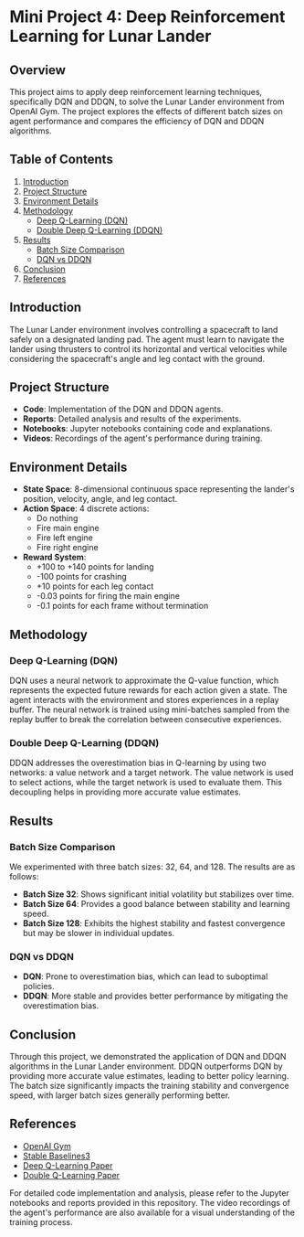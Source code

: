 
# Mini Project 4: Deep Reinforcement Learning for Lunar Lander

## Overview

This project aims to apply deep reinforcement learning techniques, specifically DQN and DDQN, to solve the Lunar Lander environment from OpenAI Gym. The project explores the effects of different batch sizes on agent performance and compares the efficiency of DQN and DDQN algorithms.

## Table of Contents
1. [Introduction](#introduction)
2. [Project Structure](#project-structure)
3. [Environment Details](#environment-details)
4. [Methodology](#methodology)
    - [Deep Q-Learning (DQN)](#deep-q-learning-dqn)
    - [Double Deep Q-Learning (DDQN)](#double-deep-q-learning-ddqn)
5. [Results](#results)
    - [Batch Size Comparison](#batch-size-comparison)
    - [DQN vs DDQN](#dqn-vs-ddqn)
6. [Conclusion](#conclusion)
7. [References](#references)

## Introduction

The Lunar Lander environment involves controlling a spacecraft to land safely on a designated landing pad. The agent must learn to navigate the lander using thrusters to control its horizontal and vertical velocities while considering the spacecraft's angle and leg contact with the ground.

## Project Structure

- **Code**: Implementation of the DQN and DDQN agents.
- **Reports**: Detailed analysis and results of the experiments.
- **Notebooks**: Jupyter notebooks containing code and explanations.
- **Videos**: Recordings of the agent's performance during training.

## Environment Details

- **State Space**: 8-dimensional continuous space representing the lander's position, velocity, angle, and leg contact.
- **Action Space**: 4 discrete actions:
  - Do nothing
  - Fire main engine
  - Fire left engine
  - Fire right engine
- **Reward System**:
  - +100 to +140 points for landing
  - -100 points for crashing
  - +10 points for each leg contact
  - -0.03 points for firing the main engine
  - -0.1 points for each frame without termination

## Methodology

### Deep Q-Learning (DQN)

DQN uses a neural network to approximate the Q-value function, which represents the expected future rewards for each action given a state. The agent interacts with the environment and stores experiences in a replay buffer. The neural network is trained using mini-batches sampled from the replay buffer to break the correlation between consecutive experiences.

### Double Deep Q-Learning (DDQN)

DDQN addresses the overestimation bias in Q-learning by using two networks: a value network and a target network. The value network is used to select actions, while the target network is used to evaluate them. This decoupling helps in providing more accurate value estimates.

## Results

### Batch Size Comparison

We experimented with three batch sizes: 32, 64, and 128. The results are as follows:

- **Batch Size 32**: Shows significant initial volatility but stabilizes over time.
- **Batch Size 64**: Provides a good balance between stability and learning speed.
- **Batch Size 128**: Exhibits the highest stability and fastest convergence but may be slower in individual updates.

### DQN vs DDQN

- **DQN**: Prone to overestimation bias, which can lead to suboptimal policies.
- **DDQN**: More stable and provides better performance by mitigating the overestimation bias.

## Conclusion

Through this project, we demonstrated the application of DQN and DDQN algorithms in the Lunar Lander environment. DDQN outperforms DQN by providing more accurate value estimates, leading to better policy learning. The batch size significantly impacts the training stability and convergence speed, with larger batch sizes generally performing better.

## References

- [OpenAI Gym](https://gym.openai.com/)
- [Stable Baselines3](https://github.com/DLR-RM/stable-baselines3)
- [Deep Q-Learning Paper](https://www.cs.toronto.edu/~vmnih/docs/dqn.pdf)
- [Double Q-Learning Paper](https://arxiv.org/abs/1509.06461)

For detailed code implementation and analysis, please refer to the Jupyter notebooks and reports provided in this repository. The video recordings of the agent's performance are also available for a visual understanding of the training process.
